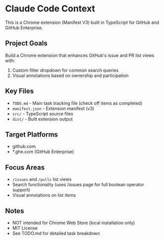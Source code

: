 # Claude Code Context

This is a Chrome extension (Manifest V3) built in TypeScript for GitHub and GitHub Enterprise.

## Project Goals

Build a Chrome extension that enhances GitHub's issue and PR list views with:
1. Custom filter dropdown for common search queries
2. Visual annotations based on ownership and participation

## Key Files

- `TODO.md` - Main task tracking file (check off items as completed)
- `manifest.json` - Extension manifest (v3)
- `src/` - TypeScript source files
- `dist/` - Built extension output

## Target Platforms

- github.com
- *.ghe.com (GitHub Enterprise)

## Focus Areas

- `/issues` and `/pulls` list views
- Search functionality (uses /issues page for full boolean operator support)
- Visual annotations on list items

## Notes

- NOT intended for Chrome Web Store (local installation only)
- MIT License
- See TODO.md for detailed task breakdown
